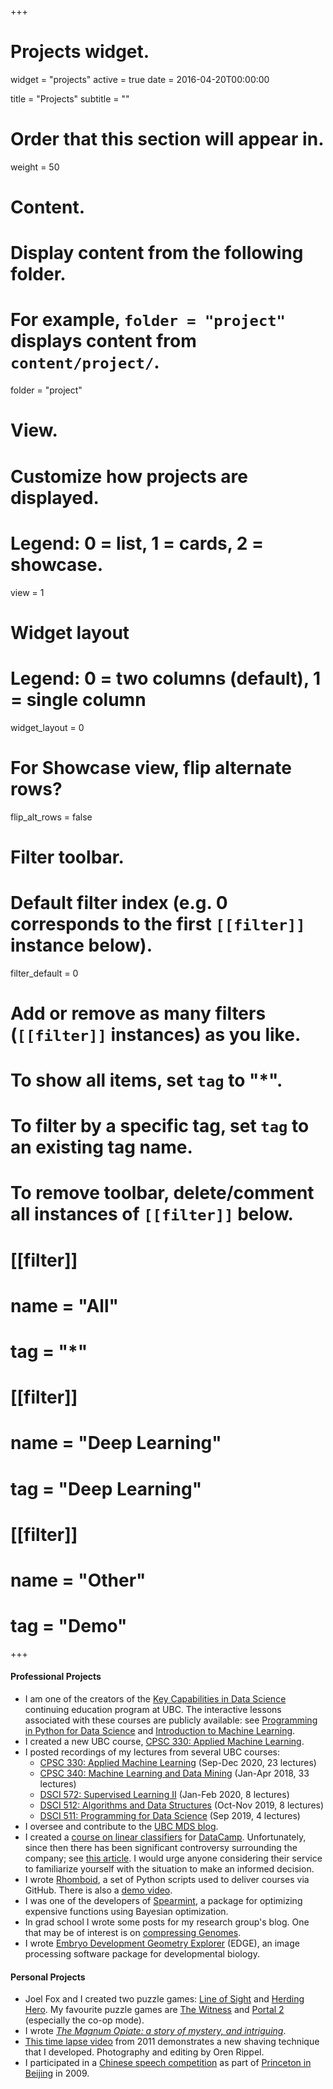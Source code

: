 +++
# Projects widget.
widget = "projects"
active = true
date = 2016-04-20T00:00:00

title = "Projects"
subtitle = ""

# Order that this section will appear in.
weight = 50

# Content.
# Display content from the following folder.
# For example, `folder = "project"` displays content from `content/project/`.
folder = "project"

# View.
# Customize how projects are displayed.
# Legend: 0 = list, 1 = cards, 2 = showcase.
view = 1

# Widget layout
# Legend: 0 = two columns (default), 1 = single column
widget_layout = 0

# For Showcase view, flip alternate rows?
flip_alt_rows = false

# Filter toolbar.

# Default filter index (e.g. 0 corresponds to the first `[[filter]]` instance below).
filter_default = 0

# Add or remove as many filters (`[[filter]]` instances) as you like.
# To show all items, set `tag` to "*".
# To filter by a specific tag, set `tag` to an existing tag name.
# To remove toolbar, delete/comment all instances of `[[filter]]` below.
# [[filter]]
#   name = "All"
#   tag = "*"
#
# [[filter]]
#   name = "Deep Learning"
#   tag = "Deep Learning"
#
# [[filter]]
#   name = "Other"
#   tag = "Demo"

+++

#### Professional Projects

- I am one of the creators of the [Key Capabilities in Data Science](https://extendedlearning.ubc.ca/programs/key-capabilities-data-science) continuing education program at UBC. The interactive lessons associated with these courses are publicly available: see [Programming in Python for Data Science](https://prog-learn.mds.ubc.ca/) and [Introduction to Machine Learning](https://ml-learn.mds.ubc.ca/). 
- I created a new UBC course, [CPSC 330: Applied Machine Learning](https://github.com/ubc-cs/cpsc330).
- I posted recordings of my lectures from several UBC courses: 
  - [CPSC 330: Applied Machine Learning](https://www.youtube.com/playlist?list=PLWmXHcz_53Q2BXsWviGgEqdlSHmfsjSzC) (Sep-Dec 2020, 23 lectures)
  - [CPSC 340: Machine Learning and Data Mining](https://www.youtube.com/playlist?list=PLWmXHcz_53Q02ZLeAxigki1JZFfCO6M-b) (Jan-Apr 2018, 33 lectures)
  - [DSCI 572: Supervised Learning II](https://www.youtube.com/playlist?list=PLWmXHcz_53Q3KLISD8jydKjz41b9iqERC) (Jan-Feb 2020, 8 lectures)
  - [DSCI 512: Algorithms and Data Structures](https://www.youtube.com/playlist?list=PLWmXHcz_53Q02OsWy9IduQiSGUSnVGFhm) (Oct-Nov 2019, 8 lectures)
  - [DSCI 511: Programming for Data Science](https://www.youtube.com/playlist?list=PLWmXHcz_53Q26aQzhknaT3zwWvl7w8wQE) (Sep 2019, 4 lectures)
- I oversee and contribute to the [UBC MDS blog](https://ubc-mds.github.io/).
- I created a [course on linear classifiers](https://www.datacamp.com/courses/linear-classifiers-in-python)	for [DataCamp](https://www.datacamp.com). Unfortunately, since then there has been significant controversy surrounding the company; see [this article](https://www.buzzfeednews.com/article/daveyalba/datacamp-sexual-harassment-metoo-tech-startup). I would urge anyone considering their service to familiarize yourself with the situation to make an informed decision. 
- I wrote [Rhomboid](https://github.com/mgelbart/rhomboid), a set of Python scripts used to deliver courses via GitHub. There is also a [demo video](https://www.youtube.com/watch?v=zgiaBS4uUk0).
- I was one of the developers of [Spearmint](https://github.com/HIPS/spearmint), a package for optimizing expensive functions using Bayesian optimization.
- In grad school I wrote some posts for my research group's blog. One that may be of interest is on [compressing Genomes](https://lips.cs.princeton.edu/compressing-genomes/).
- I wrote [Embryo Development Geometry Explorer](https://github.com/mgelbart/embryo-development-geometry-explorer) (EDGE), an image processing software package for developmental biology.

#### Personal Projects
- Joel Fox and I created two puzzle games: [Line of Sight](https://joel-fox.itch.io/line-of-sight) and [Herding Hero](https://joel-fox.itch.io/herding-hero). My favourite puzzle games are [The Witness](https://store.steampowered.com/app/210970/The_Witness/) and [Portal 2](https://store.steampowered.com/app/620/Portal_2/) (especially the co-op mode).
- I wrote [_The Magnum Opiate: a story of mystery, and intriguing_](https://github.com/mgelbart/magnum-opiate/blob/master/README.md#the-magnum-opiate-a-story-of-mystery-and-intriguing).
- [This time lapse video](https://www.youtube.com/watch?v=mfAIef4ibec) from 2011 demonstrates a new shaving technique that I developed. Photography and editing by Oren Rippel.
- I participated in a [Chinese speech competition](https://www.youtube.com/watch?v=iQYibv7SFHw) as part of [Princeton in Beijing](http://www.princeton.edu/pib/) in 2009.